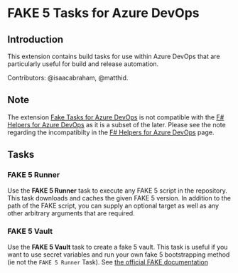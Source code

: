 FAKE 5 Tasks for Azure DevOps
==========================================

Introduction
------------
This extension contains build tasks for use within Azure DevOps that are particularly
useful for build and release automation.

Contributors: @isaacabraham, @matthid.

Note
-----

The extension [Fake Tasks for Azure DevOps](https://marketplace.visualstudio.com/items?itemName=isaacabraham.fake-build) is not compatible with the [F# Helpers for Azure DevOps](https://marketplace.visualstudio.com/items?itemName=isaacabraham.fsharp-helpers-extension) as it is a subset of the later. Please see the note regarding the incompatibilty in the [F# Helpers for Azure DevOps](https://marketplace.visualstudio.com/items?itemName=isaacabraham.fsharp-helpers-extension) page.

Tasks
-----

### FAKE 5 Runner
Use the **FAKE 5 Runner** task to execute any FAKE 5 script in the repository. This task downloads
and caches the given FAKE 5 version. In addition to the path of the FAKE script, you can supply 
an optional target as well as any other arbitrary arguments that are required.

### FAKE 5 Vault
Use the **FAKE 5 Vault** task to create a fake 5 vault. This task is useful if you want to use secret variables and run your own fake 5 bootstrapping method (ie not the `FAKE 5 Runner` Task). See [the official FAKE documentation](https://fake.build/apidocs/v5/fake-buildserver-teamfoundation.html)
